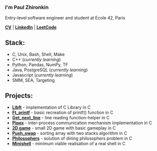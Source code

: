 ### I'm Paul Zhironkin

Entry-level software engineer
and student at Ecole 42, Paris

[**CV**](https://drive.google.com/file/d/18UD7B6byQHTdcugrAdmn9V5h-ppze7UU/view?usp=share_link) 
| [**LinkedIn**](https://www.linkedin.com/in/paulzhironkin/)
| [**LeetCode**](https://leetcode.com/paulzhironkin/)

## Stack:

* C, Unix, Bash, Shell, Make
* C++ (*currently learning*)
* Python, Pandas, NumPy, TF
* Java, PostgreSQL (*currently learning*)
* Javascript (*currently learning*)
* SMM, SEA, Targeting

## Projects:

* [**Libft**](https://github.com/paulzhironkin/libft) - implementation of C Library in C
* [**Ft_printf**](https://github.com/paulzhironkin/ft_printf) - basic recreation of printf() function in C
* [**Get_next_line**](https://github.com/paulzhironkin/get_next_line) - line reading function-helper in C
* [**Pipex**](https://github.com/paulzhironkin/pipex) - inter-process communication mechanism implementation in C
* [**2D game**]() - small 2D game with basic gameplay in C
* [**Push_swap**]() - sorting array with two stacks algorithm in C
* [**Philosophers**]() - solution of dining philosophers problem in C
* [**Minishell**]() - minimum viable realisation of a real shell in C

